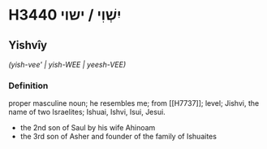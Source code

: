 # H3440 יִשְׁוִי / ישוי

## Yishvîy

_(yish-vee' | yish-WEE | yeesh-VEE)_

### Definition

proper masculine noun; he resembles me; from [[H7737]]; level; Jishvi, the name of two Israelites; Ishuai, Ishvi, Isui, Jesui.

- the 2nd son of Saul by his wife Ahinoam
- the 3rd son of Asher and founder of the family of Ishuaites
